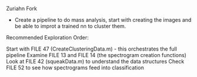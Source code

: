 ﻿Zuriahn Fork

- Create a pipeline to do mass analysis, start with creating the images and be able to improt a trained nn to cluster them.

Recommended Exploration Order:

Start with FILE 47 (CreateClusteringData.m) - this orchestrates the full pipeline
Examine FILE 13 and FILE 14 (the spectrogram creation functions)
Look at FILE 42 (squeakData.m) to understand the data structures
Check FILE 52 to see how spectrograms feed into classification
